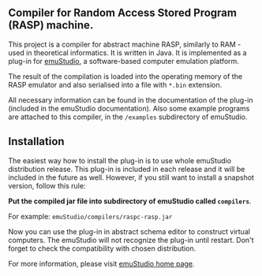 Compiler for Random Access Stored Program (RASP) machine.
---------------------------------------------------------

This project is a compiler for abstract machine RASP, similarly to RAM - used in theoretical informatics. It is written in Java. It is implemented as a plug-in for [emuStudio](http://net.emustudio.sf.net), a software-based computer emulation platform. 

The result of the compilation is loaded into the operating memory of the RASP emulator and also serialised into a file with `*.bin` extension.

All necessary information can be found in the documentation of the plug-in (included in the emuStudio documentation). Also some example programs are attached to this compiler, in the `/examples` subdirectory of emuStudio.

Installation
------------

The easiest way how to install the plug-in is to use whole emuStudio distribution release. This plug-in is
included in each release and it will be included in the future as well. However, if you still want to install
a snapshot version, follow this rule: 

**Put the compiled jar file into subdirectory of emuStudio called `compilers`**.

For example: `emuStudio/compilers/raspc-rasp.jar`

Now you can use the plug-in in abstract schema editor to construct virtual computers. The emuStudio
will not recognize the plug-in until restart. Don't forget to check the compatibility with chosen
distribution.

For more information, please visit [emuStudio home page](http://net.emustudio.sourceforge.net/downloads.html).
